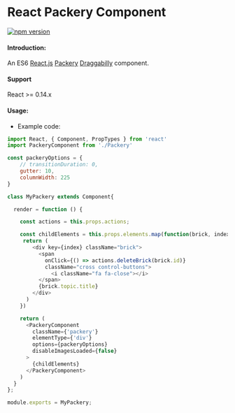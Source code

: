 React Packery Component
=======================

[![npm version](https://badge.fury.io/js/react-packery-component.svg)](http://badge.fury.io/js/react-packery-component)

#### Introduction:
An ES6 [React.js](https://facebook.github.io/react/) [Packery](http://packery.metafizzy.co/) [Draggabilly](http://draggabilly.desandro.com/)  component. 

#### Support
React >= 0.14.x

#### Usage:

* Example code:

```js
import React, { Component, PropTypes } from 'react'
import PackeryComponent from './Packery'

const packeryOptions = {
    // transitionDuration: 0,
    gutter: 10,
    columnWidth: 225
}

class MyPackery extends Component{

  render = function () {

    const actions = this.props.actions;

    const childElements = this.props.elements.map(function(brick, index){
     return (
        <div key={index} className="brick">
          <span
            onClick={() => actions.deleteBrick(brick.id)}
            className="cross control-buttons">
              <i className="fa fa-close"></i>
          </span>
          {brick.topic.title}
        </div>
      )
    })

    return (
      <PackeryComponent
        className={'packery'}
        elementType={'div'}
        options={packeryOptions}
        disableImagesLoaded={false}
      >
        {childElements}
      </PackeryComponent>
    )
  }
};

module.exports = MyPackery;


```
